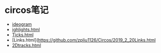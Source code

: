 # circos笔记

- [ideogram](https://github.com/zpliu1126/Circos/2019_2_17ideogram.html)
- [ighlights.html](https://github.com/zpliu1126/Circos/2019_2_18highlights.html)
- [Ticks.html](https://github.com/zpliu1126/Circos/2019_2_19Ticks.html)
- [Links.html](https://github.com/zpliu1126/Circos/2019_2_20Links.html
- [2Dtracks.html](https://github.com/zpliu1126/Circos/2019_2_21_2Dtracks.html)
